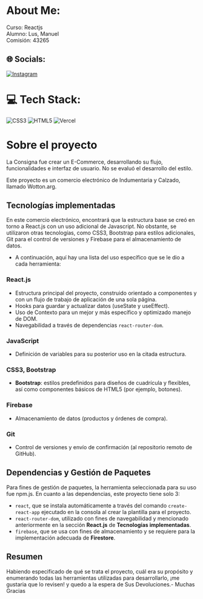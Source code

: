 # About Me:
Curso: Reactjs<br>Alumno: Lus, Manuel<br>Comisión: 43265


## 🌐 Socials:
[![Instagram](https://img.shields.io/badge/Instagram-%23E4405F.svg?logo=Instagram&logoColor=white)](https://instagram.com/Wotton.arg) 

# 💻 Tech Stack:
![CSS3](https://img.shields.io/badge/css3-%231572B6.svg?style=flat-square&logo=css3&logoColor=white) ![HTML5](https://img.shields.io/badge/html5-%23E34F26.svg?style=flat-square&logo=html5&logoColor=white) ![Vercel](https://img.shields.io/badge/vercel-%23000000.svg?style=flat-square&logo=vercel&logoColor=white)

# Sobre el proyecto

La Consigna fue crear un E-Commerce, desarrollando su flujo, funcionalidades e interfaz de usuario.
No se evaluó el desarrollo del estilo.

Este proyecto es un comercio electrónico de Indumentaria y Calzado, llamado Wotton.arg.


## Tecnologías implementadas

En este comercio electrónico, encontrará que la estructura base se creó en torno a React.js con un uso adicional de Javascript. 
No obstante, se utilizaron otras tecnologías, como CSS3, Bootstrap para estilos adicionales, Git para el control de versiones y Firebase para el almacenamiento de datos.

- A continuación, aquí hay una lista del uso específico que se le dio a cada herramienta:

### React.js

- Estructura principal del proyecto, construido orientado a componentes y con un flujo de trabajo de aplicación de una sola página.
- Hooks para guardar y actualizar datos (useState y useEffect).
- Uso de Contexto para un mejor y más específico y optimizado manejo de DOM.
- Navegabilidad a través de dependencias `react-router-dom`.

### JavaScript

- Definición de variables para su posterior uso en la citada estructura.

### CSS3, Bootstrap

- **Bootstrap**: estilos predefinidos para diseños de cuadrícula y flexibles, así como componentes básicos de HTML5 (por ejemplo, botones).

### Firebase

- Almacenamiento de datos (productos y órdenes de compra).

### Git

- Control de versiones y envío de confirmación (al repositorio remoto de GitHub).


## Dependencias y Gestión de Paquetes

Para fines de gestión de paquetes, la herramienta seleccionada para su uso fue npm.js.
En cuanto a las dependencias, este proyecto tiene solo 3:
- `react`, que se instala automáticamente a través del comando `create-react-app` ejecutado en la consola al crear la plantilla para el proyecto.
- `react-router-dom`, utilizado con fines de navegabilidad y mencionado anteriormente en la sección **React.js** de **Tecnologías implementadas**.
- `firebase`, que se usa con fines de almacenamiento y se requiere para la implementación adecuada de **Firestore**.


## Resumen

Habiendo especificado de qué se trata el proyecto, cuál era su propósito y enumerando todas las herramientas utilizadas para desarrollarlo, ¡me gustaria que lo revisen! y quedo a la espera de Sus Devoluciones.- Muchas Gracias
